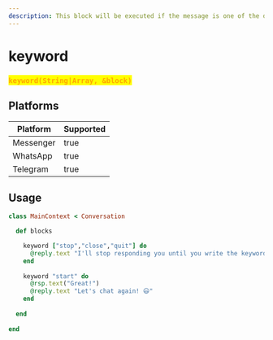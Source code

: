 ```yaml
---
description: This block will be executed if the message is one of the defined keywords.
---
```


# keyword

### <mark style="color:orange;">`keyword(String|Array, &block)`</mark>

## **Platforms**

<table><thead><tr><th>Platform</th><th data-type="checkbox">Supported</th></tr></thead><tbody><tr><td>Messenger</td><td>true</td></tr><tr><td>WhatsApp</td><td>true</td></tr><tr><td>Telegram</td><td>true</td></tr></tbody></table>

## Usage

```ruby
class MainContext < Conversation

  def blocks

    keyword ["stop","close","quit"] do
      @reply.text "I'll stop responding you until you write the keyword 'start'"
    end
    
    keyword "start" do
      @rsp.text("Great!")
      @reply.text "Let's chat again! 😃"
    end
    
  end
  
end
```
